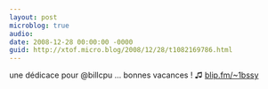 ```yaml
---
layout: post
microblog: true
audio: 
date: 2008-12-28 00:00:00 -0000
guid: http://xtof.micro.blog/2008/12/28/t1082169786.html
---
```

une dédicace pour @billcpu ... bonnes vacances !  ♫ [blip.fm/~1bssy](http://blip.fm/~1bssy)
